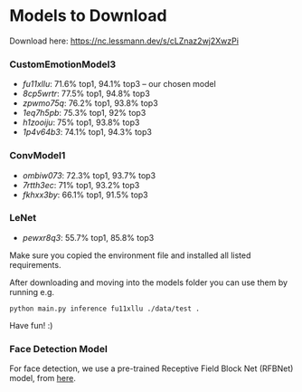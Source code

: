# Models to Download

Download here: <https://nc.lessmann.dev/s/cLZnaz2wj2XwzPi>

### CustomEmotionModel3

- *fu11xllu*: 71.6% top1, 94.1% top3 – our chosen model
- *8cp5wrtr*: 77.5% top1, 94.8% top3
- *zpwmo75q*: 76.2% top1, 93.8% top3
- *1eq7h5pb*: 75.3% top1,  92% top3
- *h1zooiju*: 75% top1, 93.8% top3
- *1p4v64b3*: 74.1% top1, 94.3% top3

### ConvModel1

- *ombiw073*: 72.3% top1, 93.7% top3
- *7rtth3ec*: 71% top1, 93.2% top3
- *fkhxx3by*: 66.1% top1, 91.5% top3

### LeNet

- *pewxr8q3*: 55.7% top1, 85.8% top3

Make sure you copied the environment file and installed all listed requirements.

After downloading and moving into the models folder you can use them by running e.g.

```
python main.py inference fu11xllu ./data/test .
```

Have fun! :)

### Face Detection Model

For face detection, we use a pre-trained Receptive Field Block Net (RFBNet) model, from [here](https://github.com/Linzaer/Ultra-Light-Fast-Generic-Face-Detector-1MB/blob/master/models/onnx/version-RFB-320.onnx).

